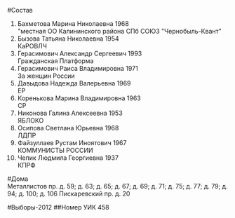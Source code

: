 #Состав
1. Бахметова Марина Николаевна 1968   
    "местная ОО Калининского района СПб СОЮЗ "Чернобыль-Квант"
2. Бызова Татьяна Николаевна 1954   
    КаРОВЛЧ
3. Герасимович Александр Сергеевич 1993   
    Гражданская Платформа
4. Герасимович Раиса Владимировна 1971   
    За женщин России
5. Давыдова Надежда Валерьевна 1969   
    ЕР
6. Коренькова Марина Владимировна 1963   
    СР
7. Никонова Галина Алексеевна 1953   
    ЯБЛОКО
8. Осипова Светлана Юрьевна 1968   
    ЛДПР
9. Файзуллаев Рустам Иноятович 1967   
    КОММУНИСТЫ РОССИИ
10. Чепик Людмила Георгиевна 1937   
    КПРФ

#Дома  
Металлистов пр. д. 59; д. 63; д. 65; д. 67; д. 69; д. 71; д. 75; д. 77; д. 79; д. 94; д. 100; д. 106 Пискаревский пр. д. 20

#Выборы-2012
##Номер УИК
458
